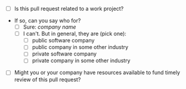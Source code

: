 - [ ] Is this pull request related to a work project?
- If so, can you say who for?
  - [ ] Sure: _company name_
  - [ ] I can't.  But in general, they are (pick one):
    - [ ] public software company
    - [ ] public company in some other industry
    - [ ] private software company
    - [ ] private company in some other industry
- [ ] Might you or your company have resources available to fund timely review of this pull request?

